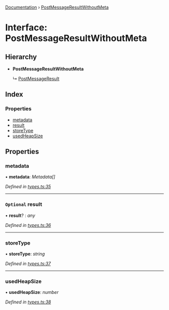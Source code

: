 [Documentation](../README.md) › [PostMessageResultWithoutMeta](postmessageresultwithoutmeta.md)

# Interface: PostMessageResultWithoutMeta

## Hierarchy

* **PostMessageResultWithoutMeta**

  ↳ [PostMessageResult](postmessageresult.md)

## Index

### Properties

* [metadata](postmessageresultwithoutmeta.md#metadata)
* [result](postmessageresultwithoutmeta.md#optional-result)
* [storeType](postmessageresultwithoutmeta.md#storetype)
* [usedHeapSize](postmessageresultwithoutmeta.md#usedheapsize)

## Properties

###  metadata

• **metadata**: *Metadata[]*

*Defined in [types.ts:35](https://github.com/badbatch/cachemap/blob/1f50616/packages/core-worker/src/types.ts#L35)*

___

### `Optional` result

• **result**? : *any*

*Defined in [types.ts:36](https://github.com/badbatch/cachemap/blob/1f50616/packages/core-worker/src/types.ts#L36)*

___

###  storeType

• **storeType**: *string*

*Defined in [types.ts:37](https://github.com/badbatch/cachemap/blob/1f50616/packages/core-worker/src/types.ts#L37)*

___

###  usedHeapSize

• **usedHeapSize**: *number*

*Defined in [types.ts:38](https://github.com/badbatch/cachemap/blob/1f50616/packages/core-worker/src/types.ts#L38)*
